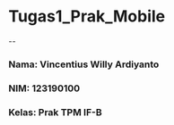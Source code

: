 # Tugas1_Prak_Mobile
--
### Nama: Vincentius Willy Ardiyanto
### NIM: 123190100
### Kelas: Prak TPM IF-B
